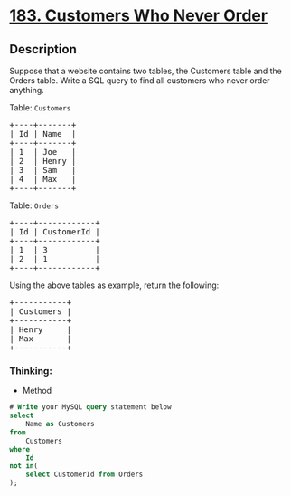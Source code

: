 # [183. Customers Who Never Order](https://leetcode.com/problems/customers-who-never-order/description/)

## Description

<!-- description:start -->

Suppose that a website contains two tables, the Customers table and the Orders table. Write a SQL query to find all customers who never order anything.

<p>Table: <code>Customers</code></p>

<pre>
+----+-------+
| Id | Name  |
+----+-------+
| 1  | Joe   |
| 2  | Henry |
| 3  | Sam   |
| 4  | Max   |
+----+-------+
</pre>

<p>Table: <code>Orders</code></p>
<pre>
+----+------------+
| Id | CustomerId |
+----+------------+
| 1  | 3          |
| 2  | 1          |
+----+------------+
</pre>

Using the above tables as example, return the following:
<pre>
+-----------+
| Customers |
+-----------+
| Henry     |
| Max       |
+-----------+
</pre>

### Thinking:
* Method

```SQL
# Write your MySQL query statement below
select
    Name as Customers
from
    Customers
where
    Id
not in(
    select CustomerId from Orders
);
```
